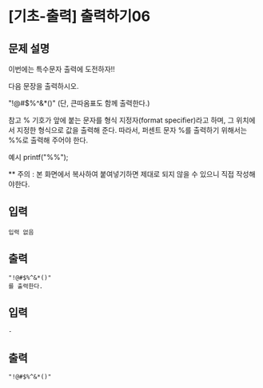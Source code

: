 # [기초-출력] 출력하기06

## 문제 설명
이번에는 특수문자 출력에 도전하자!!

다음 문장을 출력하시오.

"!@#$%^&*()"
(단, 큰따옴표도 함께 출력한다.)

참고
% 기호가 앞에 붙는 문자를 형식 지정자(format specifier)라고 하며,
그 위치에서 지정한 형식으로 값을 출력해 준다.
따라서, 퍼센트 문자 %를 출력하기 위해서는 %%로 출력해 주어야 한다.

예시
printf("%%");

** 주의 : 본 화면에서 복사하여 붙여넣기하면 제대로 되지 않을 수 있으니 직접 작성해야한다.


## 입력
	입력 없음
## 출력
	"!@#$%^&*()"
	를 출력한다.

## 입력
	-
## 출력
	"!@#$%^&*()"